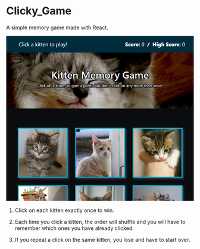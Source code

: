 # Clicky_Game

A simple memory game made with React.

![ReadmeImage](./public/images/readme.png)

1. Click on each kitten exactly once to win.

2. Each time you click a kitten, the order will shuffle and you will have to remember which ones you have already clicked.

3. If you repeat a click on the same kitten, you lose and have to start over.